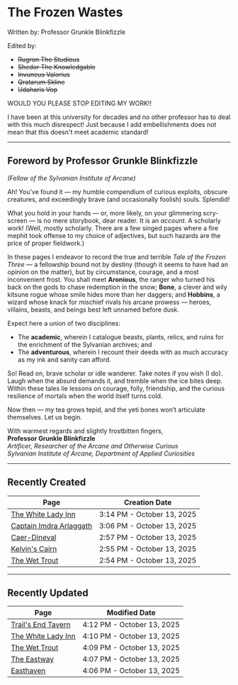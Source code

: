 # The Frozen Wastes

Written by: Professor Grunkle Blinkfizzle

Edited by:

- <del>Rugron The Studious</del>
- <del>Shedor The Knowledgable</del>
- <del>Invuneus Valorius</del>
- <del>Qratarum Skline</del>
- <del>Udaharis Vop</del>

WOULD YOU PLEASE STOP EDITING MY WORK!!

I have been at this university for decades and no other professor has to deal with this much disrespect! Just because I add embellishments does not mean that this doesn't meet academic standard!

<hr/>

## Foreword by Professor Grunkle Blinkfizzle

_(Fellow of the Sylvanian Institute of Arcane)_

Ah! You’ve found it — my humble compendium of curious exploits, obscure creatures, and exceedingly brave (and occasionally foolish) souls. Splendid!

What you hold in your hands — or, more likely, on your glimmering scry-screen — is no mere storybook, dear reader. It is an _account_. A scholarly work! (Well, mostly scholarly. There are a few singed pages where a fire mephit took offense to my choice of adjectives, but such hazards are the price of proper fieldwork.)

In these pages I endeavor to record the true and terrible _Tale of the Frozen Three_ — a fellowship bound not by destiny (though it seems to have had an opinion on the matter), but by circumstance, courage, and a most inconvenient frost. You shall meet **Aronious**, the ranger who turned his back on the gods to chase redemption in the snow; **Bone**, a clever and wily kitsune rogue whose smile hides more than her daggers; and **Hobbins**, a wizard whose knack for mischief rivals his arcane prowess — heroes, villains, beasts, and beings best left unnamed before dusk.

Expect here a union of two disciplines:

- The **academic**, wherein I catalogue beasts, plants, relics, and ruins for the enrichment of the Sylvanian archives; and
- The **adventurous**, wherein I recount their deeds with as much accuracy as my ink and sanity can afford.

So! Read on, brave scholar or idle wanderer. Take notes if you wish (I do). Laugh when the absurd demands it, and tremble when the ice bites deep. Within these tales lie lessons on courage, folly, friendship, and the curious resilience of mortals when the world itself turns cold.

Now then — my tea grows tepid, and the yeti bones won’t articulate themselves. Let us begin.

With warmest regards and slightly frostbitten fingers,  
**Professor Grunkle Blinkfizzle**  
_Artificer, Researcher of the Arcane and Otherwise Curious_  
_Sylvanian Institute of Arcane, Department of Applied Curiosities_

<hr/>

## Recently Created

| Page                                                                       | Creation Date              |
| -------------------------------------------------------------------------- | -------------------------- |
| [The White Lady Inn](../world/atlas/The%20White%20Lady%20Inn)              | 3:14 PM - October 13, 2025 |
| [Captain Imdra Arlaggath](../world/characters/Captain%20Imdra%20Arlaggath) | 3:06 PM - October 13, 2025 |
| [Caer-Dineval](../world/atlas/Caer-Dineval)                                | 2:57 PM - October 13, 2025 |
| [Kelvin's Cairn](../world/atlas/Kelvin's%20Cairn)                          | 2:55 PM - October 13, 2025 |
| [The Wet Trout](../world/atlas/The%20Wet%20Trout)                          | 2:54 PM - October 13, 2025 |

<hr/>

## Recently Updated

| Page                                                       | Modified Date              |
| ---------------------------------------------------------- | -------------------------- |
| [Trail's End Tavern](world/atlas/Trail's%20End%20Tavern)   | 4:12 PM - October 13, 2025 |
| [The White Lady Inn](world/atlas/The%20White%20Lady%20Inn) | 4:10 PM - October 13, 2025 |
| [The Wet Trout](world/atlas/The%20Wet%20Trout)             | 4:09 PM - October 13, 2025 |
| [The Eastway](world/atlas/The%20Eastway)                   | 4:07 PM - October 13, 2025 |
| [Easthaven](world/atlas/Easthaven)                         | 4:06 PM - October 13, 2025 |

